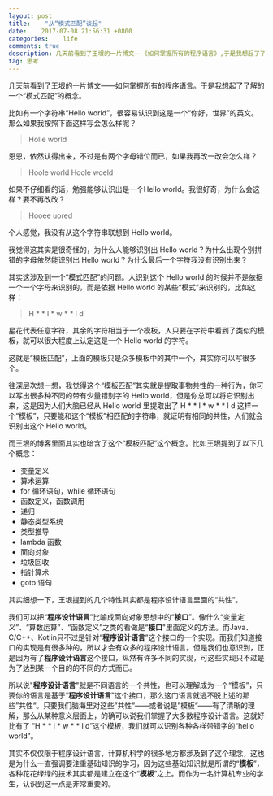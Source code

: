 ```yaml
---
layout: post
title:    "从“模式匹配”谈起"
date:    2017-07-08 21:56:31 +0800
categories:    life
comments: true
description: 几天前看到了王垠的一片博文——《如何掌握所有的程序语言》,于是我想起了了解的一个“模式匹配”的概念
tag: 思考
---
```


几天前看到了王垠的一片博文——[如何掌握所有的程序语言](http://www.yinwang.org/blog-cn/2017/07/06/master-pl)。于是我想起了了解的一个“模式匹配”的概念。

比如有一个字符串“Hello world”，很容易认识到这是一个“你好，世界”的英文。那么如果我按照下面这样写会怎么样呢？

> Holle world

恩恩，依然认得出来，不过是有两个字母错位而已，如果我再改一改会怎么样？

> Hoole world
> Hoole woeld

如果不仔细看的话，勉强能够认识出是一个Hello world。我很好奇，为什么会这样？要不再改改？

> Hooee uored

个人感觉，我没有从这个字符串联想到 Hello world。

我觉得这其实是很奇怪的，为什么人能够识别出 Hello world？为什么出现个别拼错的字母依然能识别出 Hello world？为什么最后一个字符我没有识别出来？

其实这涉及到一个“模式匹配”的问题。人识别这个 Hello world 的时候并不是依据一个一个字母来识别的，而是依据 Hello world 的某些“模式”来识别的，比如这样：

> H * * l *  w * * l d

星花代表任意字符，其余的字符相当于一个模板，人只要在字符中看到了类似的模板，就可以很大程度上认定这是一个 Hello world 的字符。

这就是“模板匹配”，上面的模板只是众多模板中的其中一个，其实你可以写很多个。

往深层次想一想，我觉得这个“模板匹配”其实就是提取事物共性的一种行为，你可以写出很多种不同的带有少量错别字的 Hello world，但是你总可以将它识别出来，这是因为人们大脑已经从 Hello world 里提取出了 H * * l *  w * * l d 这样一个“模板”，只要能和这个“模板”相匹配的字符串，就证明有相同的共性，人们就会识别出这个 Hello world。

而王垠的博客里面其实也暗含了这个“模板匹配”这个概念。比如王垠提到了以下几个概念：

* 变量定义
* 算术运算
* for 循环语句，while 循环语句
* 函数定义，函数调用
* 递归
* 静态类型系统
* 类型推导
* lambda 函数
* 面向对象
* 垃圾回收
* 指针算术
* goto 语句

其实细想一下，王垠提到的几个特性其实都是程序设计语言里面的“共性”。

我们可以把“**程序设计语言**”比喻成面向对象思想中的“**接口**”。像什么“变量定义”、“算数运算”、“函数定义”之类的看做是“**接口**"里面定义的方法。而Java、C/C++、Kotlin只不过是针对“**程序设计语言**”这个接口的一个实现。而我们知道接口的实现是有很多种的，所以才会有众多的程序设计语言。但是我们也意识到，正是因为有了**程序设计语言**这个接口，纵然有许多不同的实现，可这些实现只不过是为了达到某一个目的的不同的方式而已。

所以说"**程序设计语言**"就是不同语言的一个共性，也可以理解成为一个“模板”，只要你的语言是基于“**程序设计语言**"这个接口，那么这门语言就逃不脱上述的那些”共性“。只要我们脑海里对这些”共性“——或者说是”模板“——有了清晰的理解，那么从某种意义层面上，的确可以说我们掌握了大多数程序设计语言。这就好比有了 “H * * l *  w * * l d”这个模板，我们就可以识别各种各样带错字的“hello world”。

其实不仅仅限于程序设计语言，计算机科学的很多地方都涉及到了这个理念，这也是为什么一直强调要注重基础知识的学习，因为这些基础知识就是所谓的“**模板**”，各种花花绿绿的技术其实都是建立在这个“**模板**”之上。而作为一名计算机专业的学生，认识到这一点是非常重要的。
